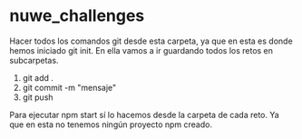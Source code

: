 # nuwe_challenges

Hacer todos los comandos git desde esta carpeta, ya que en esta es donde hemos iniciado git init. 
En ella vamos a ir guardando todos los retos en subcarpetas.

1. git add .
2. git commit -m "mensaje"
3. git push 

Para ejecutar npm start sí lo hacemos desde la carpeta de cada reto. Ya que en esta no
tenemos ningún proyecto npm creado. 